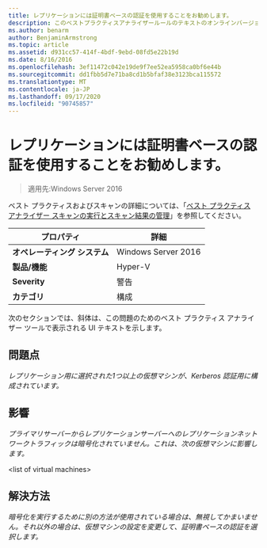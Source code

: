 ```yaml
---
title: レプリケーションには証明書ベースの認証を使用することをお勧めします。
description: このベストプラクティスアナライザールールのテキストのオンラインバージョン。
ms.author: benarm
author: BenjaminArmstrong
ms.topic: article
ms.assetid: d931cc57-414f-4bdf-9ebd-08fd5e22b19d
ms.date: 8/16/2016
ms.openlocfilehash: 3ef11472c042e19de9f7ee52ea5958ca0bf6e44b
ms.sourcegitcommit: dd1fbb5d7e71ba8cd1b5bfaf38e3123bca115572
ms.translationtype: MT
ms.contentlocale: ja-JP
ms.lasthandoff: 09/17/2020
ms.locfileid: "90745857"
---
```

# <a name="certificate-based-authentication-is-recommended-for-replication"></a>レプリケーションには証明書ベースの認証を使用することをお勧めします。

>適用先:Windows Server 2016

ベスト プラクティスおよびスキャンの詳細については、「[ベスト プラクティス アナライザー スキャンの実行とスキャン結果の管理](https://go.microsoft.com/fwlink/p/?LinkID=223177)」を参照してください。

|プロパティ|詳細|
|-|-|
|**オペレーティング システム**|Windows Server 2016|
|**製品/機能**|Hyper-V|
|**Severity**|警告|
|**カテゴリ**|構成|

次のセクションでは、斜体は、この問題のためのベスト プラクティス アナライザー ツールで表示される UI テキストを示します。

## <a name="issue"></a>**問題点**
*レプリケーション用に選択された1つ以上の仮想マシンが、Kerberos 認証用に構成されています。*

## <a name="impact"></a>**影響**
*プライマリサーバーからレプリケーションサーバーへのレプリケーションネットワークトラフィックは暗号化されていません。これは、次の仮想マシンに影響します。*

\<list of virtual machines>

## <a name="resolution"></a>**解決方法**
*暗号化を実行するために別の方法が使用されている場合は、無視してかまいません。それ以外の場合は、仮想マシンの設定を変更して、証明書ベースの認証を選択します。*



